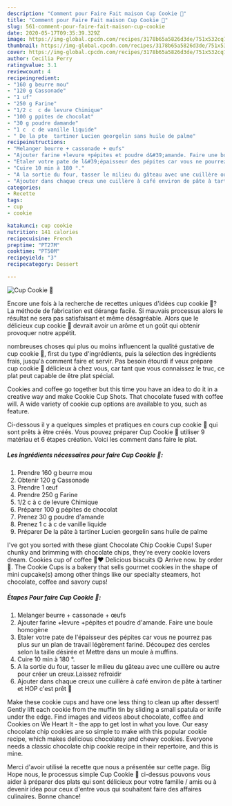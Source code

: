 ```yaml
---
description: "Comment pour Faire Fait maison Cup Cookie 🍪"
title: "Comment pour Faire Fait maison Cup Cookie 🍪"
slug: 561-comment-pour-faire-fait-maison-cup-cookie
date: 2020-05-17T09:35:39.329Z
image: https://img-global.cpcdn.com/recipes/3178b65a5826d3de/751x532cq70/cup-cookie-🍪-photo-principale-de-la-recette.jpg
thumbnail: https://img-global.cpcdn.com/recipes/3178b65a5826d3de/751x532cq70/cup-cookie-🍪-photo-principale-de-la-recette.jpg
cover: https://img-global.cpcdn.com/recipes/3178b65a5826d3de/751x532cq70/cup-cookie-🍪-photo-principale-de-la-recette.jpg
author: Cecilia Perry
ratingvalue: 3.1
reviewcount: 4
recipeingredient:
- "160 g beurre mou"
- "120 g Cassonade"
- "1 uf"
- "250 g Farine"
- "1/2 c  c de levure Chimique"
- "100 g ppites de chocolat"
- "30 g poudre damande"
- "1 c  c de vanille liquide"
- " De la pte  tartiner Lucien georgelin sans huile de palme"
recipeinstructions:
- "Melanger beurre + cassonade + œufs"
- "Ajouter farine +levure +pépites et poudre d&#39;amande. Faire une boule homogène"
- "Etaler votre pate de l&#39;épaisseur des pépites car vous ne pourrez pas plus sur un plan de travail légèrement fariné. Découpez des cercles selon la taille désirée et Mettre dans un moule à muffins."
- "Cuire 10 min à 180 °."
- "A la sortie du four, tasser le milieu du gâteau avec une cuillère ou autre pour créer un creux.Laissez refroidir"
- "Ajouter dans chaque creux une cuillère à café environ de pâte à tartiner et HOP c&#39;est prêt 🤤"
categories:
- Recette
tags:
- cup
- cookie

katakunci: cup cookie 
nutrition: 141 calories
recipecuisine: French
preptime: "PT27M"
cooktime: "PT50M"
recipeyield: "3"
recipecategory: Dessert

---
```



![Cup Cookie 🍪](https://img-global.cpcdn.com/recipes/3178b65a5826d3de/751x532cq70/cup-cookie-🍪-photo-principale-de-la-recette.jpg)

Encore une fois à la recherche de recettes uniques d'idées cup cookie 🍪? La méthode de fabrication est dérange facile. Si mauvais processus alors le résultat ne sera pas satisfaisant et même désagréable. Alors que le délicieux cup cookie 🍪 devrait avoir un arôme et un goût qui obtenir provoquer notre appétit.

nombreuses choses qui plus ou moins influencent la qualité gustative de cup cookie 🍪, first du type d'ingrédients, puis la sélection des ingrédients frais, jusqu'à comment faire et servir. Pas besoin étourdi if veux prépare cup cookie 🍪 délicieux à chez vous, car tant que vous connaissez le truc, ce plat peut capable de être plat spécial.

Cookies and coffee go together but this time you have an idea to do it in a creative way and make Cookie Cup Shots. That chocolate fused with coffee will. A wide variety of cookie cup options are available to you, such as feature.


Ci-dessous il y a quelques simples et pratiques en cours cup cookie 🍪 qui sont prêts à être créés. Vous pouvez préparer Cup Cookie 🍪 utiliser 9 matériau et 6 étapes création. Voici les comment dans faire le plat.

<!--inarticleads1-->

##### Les ingrédients nécessaires pour faire Cup Cookie 🍪:

1. Prendre 160 g beurre mou
1. Obtenir 120 g Cassonade
1. Prendre 1 œuf
1. Prendre 250 g Farine
1.  1/2 c à c de levure Chimique
1. Préparer 100 g pépites de chocolat
1. Prenez 30 g poudre d&#39;amande
1. Prenez 1 c à c de vanille liquide
1. Préparer  De la pâte à tartiner Lucien georgelin sans huile de palme


I&#39;ve got you sorted with these giant Chocolate Chip Cookie Cups! Super chunky and brimming with chocolate chips, they&#39;re every cookie lovers dream. Cookies cup of coffee 🍪❤️ Delicious biscuits 😋 Arrive now. by order 💌. The Cookie Cups is a bakery that sells gourmet cookies in the shape of mini cupcake(s) among other things like our specialty steamers, hot chocolate, coffee and savory cups! 

<!--inarticleads2-->

##### Étapes Pour faire Cup Cookie 🍪:

1. Melanger beurre + cassonade + œufs
1. Ajouter farine +levure +pépites et poudre d&#39;amande. Faire une boule homogène
1. Etaler votre pate de l&#39;épaisseur des pépites car vous ne pourrez pas plus sur un plan de travail légèrement fariné. Découpez des cercles selon la taille désirée et Mettre dans un moule à muffins.
1. Cuire 10 min à 180 °.
1. A la sortie du four, tasser le milieu du gâteau avec une cuillère ou autre pour créer un creux.Laissez refroidir
1. Ajouter dans chaque creux une cuillère à café environ de pâte à tartiner et HOP c&#39;est prêt 🤤


Make these cookie cups and have one less thing to clean up after dessert! Gently lift each cookie from the muffin tin by sliding a small spatula or knife under the edge. Find images and videos about chocolate, coffee and Cookies on We Heart It - the app to get lost in what you love. Our easy chocolate chip cookies are so simple to make with this popular cookie recipe, which makes delicious chocolatey and chewy cookies. Everyone needs a classic chocolate chip cookie recipe in their repertoire, and this is mine. 


Merci d'avoir utilisé la recette que nous a présentée sur cette page. Big Hope nous, le processus simple Cup Cookie 🍪 ci-dessus pouvons vous aider à préparer des plats qui sont délicieux pour votre famille / amis ou à devenir idea pour ceux d'entre vous qui souhaitent faire des affaires culinaires. Bonne chance!
